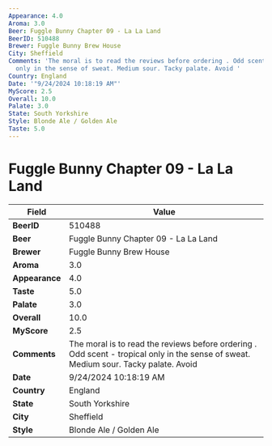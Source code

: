 ```yaml
---
Appearance: 4.0
Aroma: 3.0
Beer: Fuggle Bunny Chapter 09 - La La Land
BeerID: 510488
Brewer: Fuggle Bunny Brew House
City: Sheffield
Comments: 'The moral is to read the reviews before ordering . Odd scent - tropical
  only in the sense of sweat. Medium sour. Tacky palate. Avoid '
Country: England
Date: '"9/24/2024 10:18:19 AM"'
MyScore: 2.5
Overall: 10.0
Palate: 3.0
State: South Yorkshire
Style: Blonde Ale / Golden Ale
Taste: 5.0
---
```


# Fuggle Bunny Chapter 09 - La La Land

| Field         | Value |
|---------------|-------|
| **BeerID** | 510488 |
| **Beer** | Fuggle Bunny Chapter 09 - La La Land |
| **Brewer** | Fuggle Bunny Brew House |
| **Aroma** | 3.0 |
| **Appearance** | 4.0 |
| **Taste** | 5.0 |
| **Palate** | 3.0 |
| **Overall** | 10.0 |
| **MyScore** | 2.5 |
| **Comments** | The moral is to read the reviews before ordering . Odd scent - tropical only in the sense of sweat. Medium sour. Tacky palate. Avoid  |
| **Date** | 9/24/2024 10:18:19 AM |
| **Country** | England |
| **State** | South Yorkshire |
| **City** | Sheffield |
| **Style** | Blonde Ale / Golden Ale |
